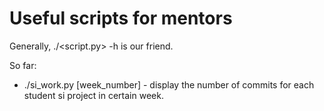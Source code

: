 # Useful scripts for mentors

Generally, ./<script.py> -h is our friend.

So far:
- ./si_work.py [week_number] - display the number of commits for each student si project in certain week.
